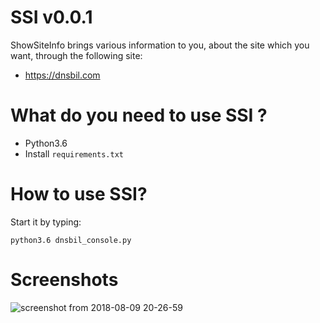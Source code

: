  SSI v0.0.1
===============
ShowSiteInfo brings various information to you, about the site which you want, through the following site:

- https://dnsbil.com

What do you need to use SSI ?
===================

- Python3.6
- Install `requirements.txt`

How to use SSI?
===================
Start it by typing:

    python3.6 dnsbil_console.py
    
Screenshots
====================
![screenshot from 2018-08-09 20-26-59](https://user-images.githubusercontent.com/41504195/43915294-f7a2da7e-9c12-11e8-92d7-babb23e3eaac.png)



